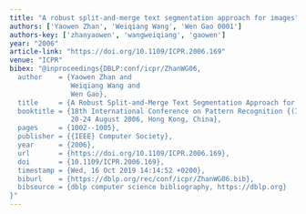 ```yaml
---
title: "A robust split-and-merge text segmentation approach for images"
authors: ['Yaowen Zhan', 'Weiqiang Wang', 'Wen Gao 0001']
authors-key: ['zhanyaowen', 'wangweiqiang', 'gaowen']
year: "2006"
article-link: "https://doi.org/10.1109/ICPR.2006.169"
venue: "ICPR"
bibex: "@inproceedings{DBLP:conf/icpr/ZhanWG06,
  author    = {Yaowen Zhan and
               Weiqiang Wang and
               Wen Gao},
  title     = {A Robust Split-and-Merge Text Segmentation Approach for Images},
  booktitle = {18th International Conference on Pattern Recognition {(ICPR} 2006),
               20-24 August 2006, Hong Kong, China},
  pages     = {1002--1005},
  publisher = {{IEEE} Computer Society},
  year      = {2006},
  url       = {https://doi.org/10.1109/ICPR.2006.169},
  doi       = {10.1109/ICPR.2006.169},
  timestamp = {Wed, 16 Oct 2019 14:14:52 +0200},
  biburl    = {https://dblp.org/rec/conf/icpr/ZhanWG06.bib},
  bibsource = {dblp computer science bibliography, https://dblp.org}
}"
---
```


